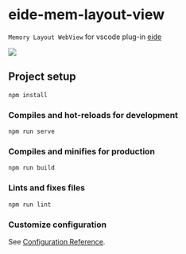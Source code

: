 # eide-mem-layout-view

`Memory Layout WebView` for vscode plug-in [eide](https://marketplace.visualstudio.com/items?itemName=CL.eide) 

![](./img/show.png)

## Project setup
```
npm install
```

### Compiles and hot-reloads for development
```
npm run serve
```

### Compiles and minifies for production
```
npm run build
```

### Lints and fixes files
```
npm run lint
```

### Customize configuration
See [Configuration Reference](https://cli.vuejs.org/config/).
